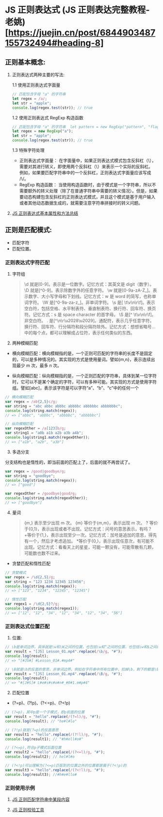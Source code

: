 <!--
 * @Author: TerryMin
 * @Date: 2022-06-15 11:21:48
 * @LastEditors: TerryMin
 * @LastEditTime: 2024-08-25 16:44:52
 * @Description: file not
-->

# JS 正则表达式 (JS 正则表达完整教程-老姚)[https://juejin.cn/post/6844903487155732494#heading-8]

## 正则基本概念:

1. 正则表达式两种主要的写法:

   1.1 使用正则表达式字面量

   ```js
   // 匹配包含字母 "a" 的字符串
   let regex = /a/;
   let str = "apple";
   console.log(regex.test(str)); // true
   ```

   1.2 使用正则表达式 RegExp 构造函数

   ```js
   // 匹配包含字母 "a" 的字符串  let pattern = new RegExp("pattern", "flags");
   let regex = new RegExp("a");
   let str = "apple";
   console.log(regex.test(str)); // true
   ```

   1.3 特殊字符处理

   - 正则表达式字面量：
     在字面量中，如果正则表达式模式包含反斜杠（\），需要对其进行转义，即使用两个反斜杠（\）来表示一个实际的反斜杠。
     例如，如果要匹配字符串中的一个反斜杠，正则表达式字面量应该写成 /\\/。
   - RegExp 构造函数：
     当使用构造函数时，由于模式是一个字符串，所以不需要额外的转义处理（除了在普通字符串中需要的转义情况）。但是，如果要动态构建包含反斜杠的正则表达式模式，并且这个模式是基于用户输入或者其他动态数据生成的，就需要注意字符串拼接时的转义问题。

2. [JS 正则表达式基本属性和方法总结](https://www.cnblogs.com/terrymin/p/15476211.html)

## 正则是匹配模式:

- 匹配字符
- 匹配位置。

### 正则表达式字符匹配

1. 字符组

   > \d 就是[0-9]。表示是一位数字。记忆方式：其英文是 digit（数字）。
   > \D 就是[^0-9]。表示除数字外的任意字符。
   > \w 就是[0-9a-zA-Z_]。表示数字、大小写字母和下划线。记忆方式：w 是 word 的简写，也称单词字符。
   > \W 是[^0-9a-za-z_]。非单词字符。
   > \s 是[ \t\v\n\r\f]。表示空白符，包括空格、水平制表符、垂直制表符、换行符、回车符、换页符。记忆方式：s 是 space character 的首字母。
   > \S 是[^ \t\v\n\r\f]。 非空白符。
   > . 是[^\n\r\u2028\u2029]。通配符，表示几乎任意字符。换行符、回车符、行分隔符和段分隔符除外。记忆方式：想想省略号...中的每个点，都可以理解成占位符，表示任何类似的东西。

2. 两种模糊匹配

- 横向模糊匹配：横向模糊指的是，一个正则可匹配的字符串的长度不是固定的，可以是多种情况的。其实现的方式是使用量词。譬如{m,n}，表示连续出现最少 m 次，最多 n 次。

- 纵向模糊匹配：纵向模糊指的是，一个正则匹配的字符串，具体到某一位字符时，它可以不是某个确定的字符，可以有多种可能。其实现的方式是使用字符组。譬如[abc]，表示该字符是可以字符“a”、“b”、“c”中的任何一个

```js
// 横向模糊匹配
var regex = /ab{2,5}c/g;
var string = "abc abbc abbbc abbbbc abbbbbc abbbbbbc";
console.log(string.match(regex));
// => ["abbc", "abbbc", "abbbbc", "abbbbbc"]

// 纵向模糊匹配
var regexOther = /a[123]b/g;
var string1 = "a0b a1b a2b a3b a4b";
console.log(string1.match(regexOther));
// => ["a1b", "a2b", "a3b"]
```

3. 多选分支

分支结构也是惰性的，即当前面的匹配上了，后面的就不再尝试了。

```js
var regex = /good|goodbye/g;
var string = "goodbye";
console.log(string.match(regex));
// => ["good"]

var regexOther = /goodbye|good/g;
console.log(string.match(regexOther));
// => ["goodbye"]
```

4. 量词
   > {m,} 表示至少出现 m 次。
   > {m} 等价于{m,m}，表示出现 m 次。
   > ? 等价于{0,1}，表示出现或者不出现。记忆方式：问号的意思表示，有吗？ +等价于{1,}，表示出现至少一次。记忆方式：加号是追加的意思，得先有一个，然后才考虑追加。 \*等价于{0,}，表示出现任意次，有可能不出现。记忆方式：看看天上的星星，可能一颗没有，可能零散有几颗，可能数也数不过来。

- 贪婪匹配和惰性匹配

```js
// 贪婪模式
var regex = /\d{2,5}/g;
var string = "123 1234 12345 123456";
console.log(string.match(regex));
// => ["123", "1234", "12345", "12345"]

// 惰性匹配
var regex1 = /\d{2,5}?/g;
console.log(string.match(regex1));
// => ["12", "12", "34", "12", "34", "12", "34", "56"]
```

### 正则表达式位置匹配

1. 位置:

```js
// \b是单词边界，具体就是\w和\W之间的位置，也包括\w和^之间的位置，也包括\w和$之间的位置。
var result = "[JS] Lesson_01.mp4".replace(/\b/g, "#");
console.log(result);
// => "[#JS#] #Lesson_01#.#mp4#"

// \B就是\b的反面的意思，非单词边界。例如在字符串中所有位置中，扣掉\b，剩下的都是\B的。
var result = "[JS] Lesson_01.mp4".replace(/\B/g, "#");
console.log(result);
// => "#[J#S]# L#e#s#s#o#n#_#0#1.m#p#4"
```

2. 匹配位置

- (?=p)、(?!p)、(?<=p)、(?<!p)

```js
// (?=p)，其中p是一个子模式，即p前面的位置
var result = "hello".replace(/(?=l)/g, "#");
console.log(result); // "he#l#lo"

// (?!p)就是(?=p)的反面意思
var result1 = "hello".replace(/(?!l)/g, "#");
console.log(result1); // "#h#ell#o#"

// (?<=p),符合p子模式后面位置
var result2 = "hello".replace(/(?<=l)/g, "#");
console.log(result2); // hel#l#o

// (?<!p)可以理解为(?<=p)匹配到的位置之外的位置都是属于(?<!p)的
var result3 = "hello".replace(/(?<!l)/g, "#");
console.log(result3); //#h#e#llo#
```

### 正则使用示例

1. [JS 正则匹配字符串中某段内容](https://blog.csdn.net/callmeCassie/article/details/106748451)

2. [JS 正则校验工具](https://c.runoob.com/front-end/854/)
